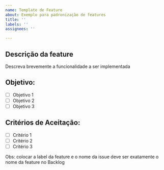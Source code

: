 ```yaml
---
name: Template de Feature
about: Exemplo para padronização de features
title: ''
labels: ''
assignees: ''

---
```


## Descrição da feature
Descreva brevemente a funcionalidade a ser implementada

## Objetivo:
- [ ] Objetivo 1
- [ ] Objetivo 2
- [ ] Objetivo 3

## Critérios de Aceitação:
- [ ] Critério 1
- [ ] Critério 2
- [ ] Critério 3

Obs: colocar a label da feature e o nome da issue deve ser exatamente o nome da feature no Backlog

